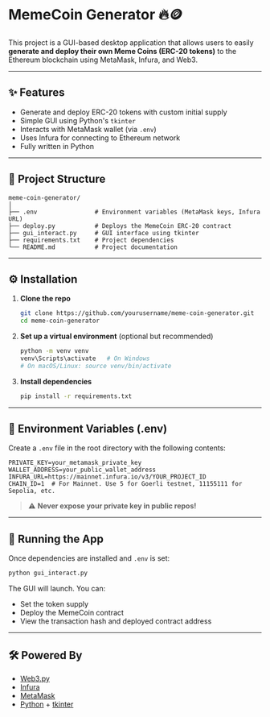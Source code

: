 # MemeCoin Generator 🔥🪙

This project is a GUI-based desktop application that allows users to easily **generate and deploy their own Meme Coins (ERC-20 tokens)** to the Ethereum blockchain using MetaMask, Infura, and Web3.

---

## ✨ Features

- Generate and deploy ERC-20 tokens with custom initial supply
- Simple GUI using Python's `tkinter`
- Interacts with MetaMask wallet (via `.env`)
- Uses Infura for connecting to Ethereum network
- Fully written in Python

---

## 📁 Project Structure

```
meme-coin-generator/
│
├── .env                # Environment variables (MetaMask keys, Infura URL)
├── deploy.py           # Deploys the MemeCoin ERC-20 contract
├── gui_interact.py     # GUI interface using tkinter
├── requirements.txt    # Project dependencies
└── README.md           # Project documentation
```

---

## ⚙️ Installation

1. **Clone the repo**
   ```bash
   git clone https://github.com/yourusername/meme-coin-generator.git
   cd meme-coin-generator
   ```

2. **Set up a virtual environment** (optional but recommended)
   ```bash
   python -m venv venv
   venv\Scripts\activate   # On Windows
   # On macOS/Linux: source venv/bin/activate
   ```

3. **Install dependencies**
   ```bash
   pip install -r requirements.txt
   ```

---

## 🔐 Environment Variables (.env)

Create a `.env` file in the root directory with the following contents:

```
PRIVATE_KEY=your_metamask_private_key
WALLET_ADDRESS=your_public_wallet_address
INFURA_URL=https://mainnet.infura.io/v3/YOUR_PROJECT_ID
CHAIN_ID=1  # For Mainnet. Use 5 for Goerli testnet, 11155111 for Sepolia, etc.
```

> ⚠️ **Never expose your private key in public repos!**

---

## 🚀 Running the App

Once dependencies are installed and `.env` is set:

```bash
python gui_interact.py
```

The GUI will launch. You can:

- Set the token supply
- Deploy the MemeCoin contract
- View the transaction hash and deployed contract address

---

## 🛠️ Powered By

- [Web3.py](https://web3py.readthedocs.io/)
- [Infura](https://infura.io/)
- [MetaMask](https://metamask.io/)
- [Python](https://www.python.org/) + [tkinter](https://docs.python.org/3/library/tkinter.html)